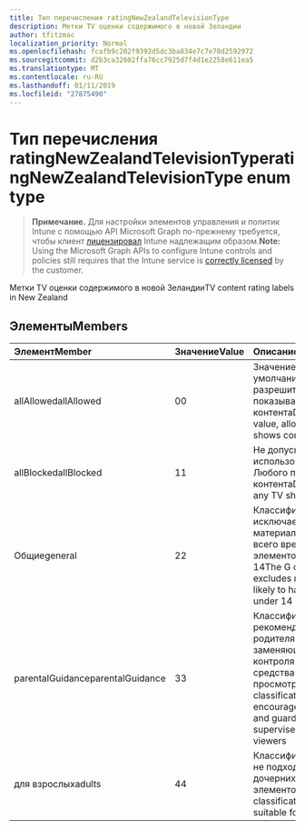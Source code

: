 ```yaml
---
title: Тип перечисления ratingNewZealandTelevisionType
description: Метки TV оценки содержимого в новой Зеландии
author: tfitzmac
localization_priority: Normal
ms.openlocfilehash: fcafb9c202f9392d5dc3ba834e7c7e78d2592972
ms.sourcegitcommit: d2b3ca32602ffa76cc7925d7f4d1e2258e611ea5
ms.translationtype: MT
ms.contentlocale: ru-RU
ms.lasthandoff: 01/11/2019
ms.locfileid: "27875490"
---
```

# <a name="ratingnewzealandtelevisiontype-enum-type"></a><span data-ttu-id="1d431-103">Тип перечисления ratingNewZealandTelevisionType</span><span class="sxs-lookup"><span data-stu-id="1d431-103">ratingNewZealandTelevisionType enum type</span></span>

> <span data-ttu-id="1d431-104">**Примечание.** Для настройки элементов управления и политик Intune с помощью API Microsoft Graph по-прежнему требуется, чтобы клиент [лицензировал](https://go.microsoft.com/fwlink/?linkid=839381) Intune надлежащим образом.</span><span class="sxs-lookup"><span data-stu-id="1d431-104">**Note:** Using the Microsoft Graph APIs to configure Intune controls and policies still requires that the Intune service is [correctly licensed](https://go.microsoft.com/fwlink/?linkid=839381) by the customer.</span></span>

<span data-ttu-id="1d431-105">Метки TV оценки содержимого в новой Зеландии</span><span class="sxs-lookup"><span data-stu-id="1d431-105">TV content rating labels in New Zealand</span></span>
## <a name="members"></a><span data-ttu-id="1d431-106">Элементы</span><span class="sxs-lookup"><span data-stu-id="1d431-106">Members</span></span>
|<span data-ttu-id="1d431-107">Элемент</span><span class="sxs-lookup"><span data-stu-id="1d431-107">Member</span></span>|<span data-ttu-id="1d431-108">Значение</span><span class="sxs-lookup"><span data-stu-id="1d431-108">Value</span></span>|<span data-ttu-id="1d431-109">Описание</span><span class="sxs-lookup"><span data-stu-id="1d431-109">Description</span></span>|
|:---|:---|:---|
|<span data-ttu-id="1d431-110">allAllowed</span><span class="sxs-lookup"><span data-stu-id="1d431-110">allAllowed</span></span>|<span data-ttu-id="1d431-111">0</span><span class="sxs-lookup"><span data-stu-id="1d431-111">0</span></span>|<span data-ttu-id="1d431-112">Значение по умолчанию, разрешить всем TV показывает контента</span><span class="sxs-lookup"><span data-stu-id="1d431-112">Default value, allow all TV shows content</span></span>|
|<span data-ttu-id="1d431-113">allBlocked</span><span class="sxs-lookup"><span data-stu-id="1d431-113">allBlocked</span></span>|<span data-ttu-id="1d431-114">1</span><span class="sxs-lookup"><span data-stu-id="1d431-114">1</span></span>|<span data-ttu-id="1d431-115">Не допускайте использование Любого показывает контента</span><span class="sxs-lookup"><span data-stu-id="1d431-115">Do not allow any TV shows content</span></span>|
|<span data-ttu-id="1d431-116">Общие</span><span class="sxs-lookup"><span data-stu-id="1d431-116">general</span></span>|<span data-ttu-id="1d431-117">2</span><span class="sxs-lookup"><span data-stu-id="1d431-117">2</span></span>|<span data-ttu-id="1d431-118">Классификация G исключает материалы, скорее всего вред дочерних элементов в списке 14</span><span class="sxs-lookup"><span data-stu-id="1d431-118">The G classification excludes materials likely to harm children under 14</span></span>|
|<span data-ttu-id="1d431-119">parentalGuidance</span><span class="sxs-lookup"><span data-stu-id="1d431-119">parentalGuidance</span></span>|<span data-ttu-id="1d431-120">3</span><span class="sxs-lookup"><span data-stu-id="1d431-120">3</span></span>|<span data-ttu-id="1d431-121">Классификация PGR рекомендует родителям и заменяющим для контроля за молодых средства просмотра</span><span class="sxs-lookup"><span data-stu-id="1d431-121">The PGR classification encourages parents and guardians to supervise younger viewers</span></span>|
|<span data-ttu-id="1d431-122">для взрослых</span><span class="sxs-lookup"><span data-stu-id="1d431-122">adults</span></span>|<span data-ttu-id="1d431-123">4</span><span class="sxs-lookup"><span data-stu-id="1d431-123">4</span></span>|<span data-ttu-id="1d431-124">Классификация AO не подходит для дочерних элементов</span><span class="sxs-lookup"><span data-stu-id="1d431-124">The AO classification is not suitable for children</span></span>|



